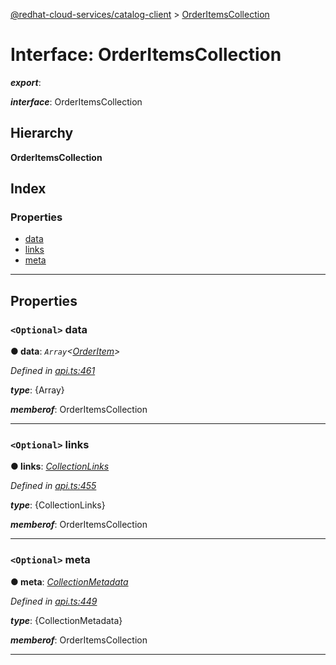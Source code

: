[@redhat-cloud-services/catalog-client](../README.md) > [OrderItemsCollection](../interfaces/orderitemscollection.md)

# Interface: OrderItemsCollection

*__export__*: 

*__interface__*: OrderItemsCollection

## Hierarchy

**OrderItemsCollection**

## Index

### Properties

* [data](orderitemscollection.md#data)
* [links](orderitemscollection.md#links)
* [meta](orderitemscollection.md#meta)

---

## Properties

<a id="data"></a>

### `<Optional>` data

**● data**: *`Array`<[OrderItem](../modules/orderitem.md)>*

*Defined in [api.ts:461](https://github.com/RedHatInsights/javascript-clients/blob/master/packages/catalog/api.ts#L461)*

*__type__*: {Array}

*__memberof__*: OrderItemsCollection

___
<a id="links"></a>

### `<Optional>` links

**● links**: *[CollectionLinks](collectionlinks.md)*

*Defined in [api.ts:455](https://github.com/RedHatInsights/javascript-clients/blob/master/packages/catalog/api.ts#L455)*

*__type__*: {CollectionLinks}

*__memberof__*: OrderItemsCollection

___
<a id="meta"></a>

### `<Optional>` meta

**● meta**: *[CollectionMetadata](collectionmetadata.md)*

*Defined in [api.ts:449](https://github.com/RedHatInsights/javascript-clients/blob/master/packages/catalog/api.ts#L449)*

*__type__*: {CollectionMetadata}

*__memberof__*: OrderItemsCollection

___

